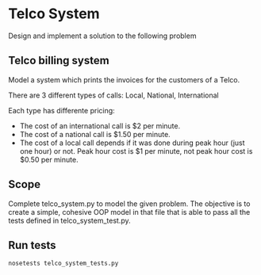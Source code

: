 # Telco System

Design and implement a solution to the following problem

## Telco billing system

Model a system which prints the invoices for the customers of a Telco.

There are 3 different types of calls: Local, National, International

Each type has differente pricing:
 * The cost of an international call is $2 per minute.
 * The cost of a national call is $1.50 per minute.
 * The cost of a local call depends if it was done during peak hour (just one hour) or not. Peak hour cost is $1 per minute, not peak hour cost is $0.50 per minute.

## Scope

Complete telco_system.py to model the given problem. The objective is to create a simple, cohesive OOP model in that file that is able to pass all the tests defined in telco_system_test.py.

## Run tests

`nosetests telco_system_tests.py`
